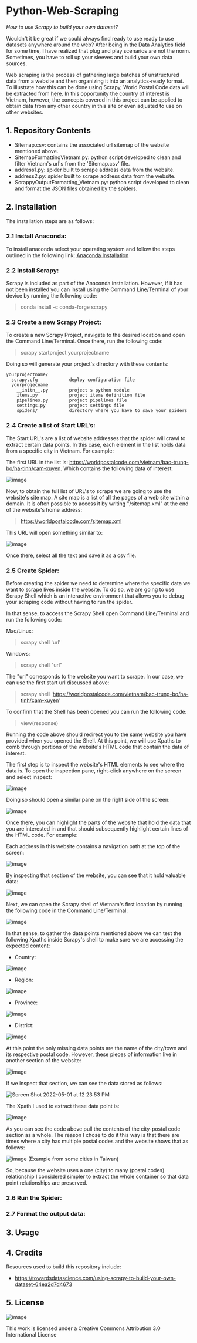 # Python-Web-Scraping
*How to use Scrapy to build your own dataset?*

Wouldn't it be great if we could always find ready to use ready to use datasets anywhere around the web? After being in the Data Analytics field for some time, I have realized that plug and play scenarios are not the norm. Sometimes, you have to roll up your sleeves and build your own data sources.

Web scraping is the process of gathering large batches of unstructured data from a website and then organizing it into an analytics-ready format. To illustrate how this can be done using Scrapy, World Postal Code data will be extracted from [here](https://worldpostalcode.com/). In this opportunity the country of interest is Vietnam, however, the concepts covered in this project can be applied to obtain data from any other country in this site or even adjusted to use on other websites.

## 1. Repository Contents

  - Sitemap.csv: contains the associated url sitemap of the website mentioned above.
  - SitemapFormattingVietnam.py: python script developed to clean and filter Vietnam's url's from the 'Sitemap.csv' file.
  - address1.py: spider built to scrape address data from the website.
  - address2.py: spider built to scrape address data from the website.
  - ScrappyOutputFormatting_Vietnam.py: python script developed to clean and format the JSON files obtained by the spiders.

## 2. Installation

The installation steps are as follows:

  ### 2.1 Install Anaconda:
  
  To install anaconda select your operating system and follow the steps outlined in the following link: [Anaconda Installation](https://docs.anaconda.com/anaconda/install/index.html)
    
  ### 2.2 Install Scrapy:

  Scrapy is included as part of the Anaconda installation. However, if it has not been installed you can install using the Command Line/Terminal of your device by running the following code:
  
  > conda install -c conda-forge scrapy

  ### 2.3 Create a new Scrapy Project:
  
  To create a new Scrapy Project, navigate to the desired location and open the Command Line/Terminal. Once there, run the following code:
  
  > scrapy startproject yourprojectname

  Doing so will generate your project's directory with these contents:
  
    yourprojectname/
      scrapy.cfg            deploy configuration file
      yourprojecname
        __initn__.py        project's python module
        items.py            project items definition file
        pipelines.py        project pipelines file
        settings.py         project settings file
        spiders/            directory where you have to save your spiders
  

  ### 2.4 Create a list of Start URL's:
  
  The Start URL's are a list of website addresses that the spider will crawl to extract certain data points. In this case, each element in the list holds data from a specific city in Vietnam. For example:
  
  The first URL in the list is: https://worldpostalcode.com/vietnam/bac-trung-bo/ha-tinh/cam-xuyen. Which contains the following data of interest:
  
  ![image](https://user-images.githubusercontent.com/60116541/162849840-8a6eb19d-d909-4513-93fb-97b8cb1a1f0d.png)
  
  Now, to obtain the full list of URL's to scrape we are going to use the website's site map. A site map is a list of all the pages of a web site within a domain. It is often possible to access it by writing "/sitemap.xml" at the end of the website's home address:
  
  > https://worldpostalcode.com/sitemap.xml

  This URL will open something similar to:
  
  ![image](https://user-images.githubusercontent.com/60116541/162851173-7ce054a5-81d1-4f9f-8bdb-67fc7adf28e3.png)

  Once there, select all the text and save it as a csv file.
  
  ### 2.5 Create Spider:
  
  Before creating the spider we need to determine where the specific data we want to scrape lives inside the website. To do so, we are going to use Scrapy Shell which is an interactive environment that allows you to debug your scraping code without having to run the spider.
  
  In that sense, to access the Scrapy Shell open Command Line/Terminal and run the following code:
  
  Mac/Linux:
  > scrapy shell 'url'
  
  Windows:
  > scrapy shell "url"

  The "url" corresponds to the website you want to scrape. In our case, we can use the first start url discussed above:
  
  > scrapy shell 'https://worldpostalcode.com/vietnam/bac-trung-bo/ha-tinh/cam-xuyen'

  To confirm that the Shell has been opened you can run the following code:
  
  > view(response)

  Running the code above should redirect you to the same website you have provided when you opened the Shell. At this point, we will use Xpaths to comb through portions of the website's HTML code that contain the data of interest.
  
  The first step is to inspect the website's HTML elements to see where the data is. To open the inspection pane, right-click anywhere on the screen and select inspect:
  
  ![image](https://user-images.githubusercontent.com/60116541/163074698-c815c8ab-ae5d-4611-b629-31e8715827e1.png)

  Doing so should open a similar pane on the right side of the screen:
  
  ![image](https://user-images.githubusercontent.com/60116541/163074851-f5b2d4d0-49c3-4a9c-9691-ef29d16dcd8b.png)

  Once there, you can highlight the parts of the website that hold the data that you are interested in and that should subsequently highlight certain lines of the HTML code. For example:
  
  Each address in this website contains a navigation path at the top of the screen:
  
  ![image](https://user-images.githubusercontent.com/60116541/166153132-083118c2-e3f0-4aaa-a0f7-c33a8fa5bfe1.png)
  
  By inspecting that section of the website, you can see that it hold valuable data:

  ![image](https://user-images.githubusercontent.com/60116541/166155829-92af2033-d384-47e7-ac05-a6063029e476.png)
  
  Next, we can open the Scrapy shell of Vietnam's first location by running the following code in the Command Line/Terminal:
  
  ![image](https://user-images.githubusercontent.com/60116541/166153857-c739fbad-b9f3-4d8c-b390-c2c7586ad2d3.png)
  
  In that sense, to gather the data points mentioned above we can test the following Xpaths inside Scrapy's shell to make sure we are accessing the expected content:
  
  - Country:

  ![image](https://user-images.githubusercontent.com/60116541/166153898-bd3b71c8-8863-4ace-b221-2786faae8c6a.png)

  - Region:

  ![image](https://user-images.githubusercontent.com/60116541/166153963-e20ca399-073f-494e-8bf0-b08eb67a909b.png)

  - Province:

  ![image](https://user-images.githubusercontent.com/60116541/166154012-a5dc3c79-0580-42a8-9d3d-3951cb0d0264.png)

  - District:
  
  ![image](https://user-images.githubusercontent.com/60116541/166154060-d5b5e182-50dc-4197-bedc-7877830818b8.png)
  
 At this point the only missing data points are the name of the city/town and its respective postal code. However, these pieces of information live in another section of the website:
 
 ![image](https://user-images.githubusercontent.com/60116541/166154944-d8fe9dbf-c14c-47f9-a35e-b2688590be32.png)
 
 If we inspect that section, we can see the data stored as follows:

 ![Screen Shot 2022-05-01 at 12 23 53 PM](https://user-images.githubusercontent.com/60116541/166155189-d576f281-6907-4205-b110-05d2b58daa40.png)

 The Xpath I used to extract these data point is:

  ![image](https://user-images.githubusercontent.com/60116541/166155441-3d4eb8de-9841-48b4-aaa9-dd9c94b48bc5.png)

 As you can see the code above pull the contents of the city-postal code section as a whole. The reason I chose to do it this way is that there are times where a city has multiple postal codes and the website shows that as follows:
 
 ![image](https://user-images.githubusercontent.com/60116541/166155533-8b1372a0-baea-4fee-a843-75c0c825bad7.png)
  (Example from some cities in Taiwan)
  
  So, because the website uses a one (city) to many (postal codes) relationship I considered simpler to extract the whole container so that data point relationships are preserved.

  ### 2.6 Run the Spider:
  
  ### 2.7 Format the output data:

## 3. Usage

## 4. Credits

Resources used to build this repository include:

  - https://towardsdatascience.com/using-scrapy-to-build-your-own-dataset-64ea2d7d4673

## 5. License

![image](https://user-images.githubusercontent.com/60116541/142733137-9ed23afb-0ee8-468e-b0f0-f90f60e70f3c.png)

This work is licensed under a Creative Commons Attribution 3.0 International License
